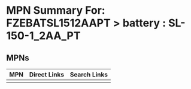 



# MPN Summary For: FZEBATSL1512AAPT > battery : SL-150-1_2AA_PT

## MPNs
  

|MPN|Direct Links|Search Links|
| :--- | :--- | :--- |
||||

